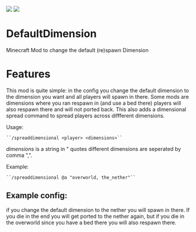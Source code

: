 [![](http://cf.way2muchnoise.eu/full_default-dimension_downloads.svg)](https://minecraft.curseforge.com/projects/default-dimension)
[![](http://cf.way2muchnoise.eu/versions/Available%20For%20Minecraft_default-dimension_all.svg)](https://minecraft.curseforge.com/projects/default-dimension)

# DefaultDimension
Minecraft Mod to change the default (re)spawn Dimension


# Features
This mod is quite simple: in the config you change the default dimension to the dimension you want and all players will spawn in there. Some mods are dimensions where you ran respawn in (and use a bed there) players will also respawn there and will not ported back. This also adds a dimensional spread command to spread players across diffferent dimensions.

Usage:

    ``/spreaddimensional <player> <dimensions>``
*dimensions* is a string in " quotes different dimensions are seperated by comma ",".

Example: 

	``/spreaddimensional @a "overworld, the_nether"``

## Example config:
if you change the default dimension to the nether you will spawn in there. If you die in the end you will get ported to the nether again, but if you die in the overworld since you have a bed there you will also respawn there.



